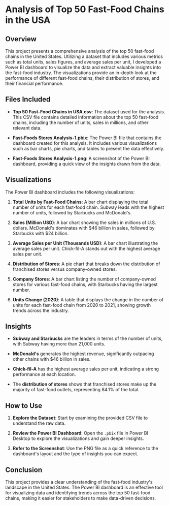 # Analysis of Top 50 Fast-Food Chains in the USA

## Overview

This project presents a comprehensive analysis of the top 50 fast-food chains in the United States. Utilizing a dataset that includes various metrics such as total units, sales figures, and average sales per unit, I developed a Power BI dashboard to visualize the data and extract valuable insights into the fast-food industry. The visualizations provide an in-depth look at the performance of different fast-food chains, their distribution of stores, and their financial performance.

## Files Included

- **Top 50 Fast-Food Chains in USA.csv**: The dataset used for the analysis. This CSV file contains detailed information about the top 50 fast-food chains, including the number of units, sales in millions, and other relevant data.
  
- **Fast-Foods Stores Analysis-1.pbix**: The Power BI file that contains the dashboard created for this analysis. It includes various visualizations such as bar charts, pie charts, and tables to present the data effectively.

- **Fast-Foods Stores Analysis-1.png**: A screenshot of the Power BI dashboard, providing a quick view of the insights drawn from the data.

## Visualizations

The Power BI dashboard includes the following visualizations:

1. **Total Units by Fast-Food Chains**: A bar chart displaying the total number of units for each fast-food chain. Subway leads with the highest number of units, followed by Starbucks and McDonald's.

2. **Sales (Million USD)**: A bar chart showing the sales in millions of U.S. dollars. McDonald's dominates with $46 billion in sales, followed by Starbucks with $24 billion.

3. **Average Sales per Unit (Thousands USD)**: A bar chart illustrating the average sales per unit. Chick-fil-A stands out with the highest average sales per unit.

4. **Distribution of Stores**: A pie chart that breaks down the distribution of franchised stores versus company-owned stores.

5. **Company Stores**: A bar chart listing the number of company-owned stores for various fast-food chains, with Starbucks having the largest number.

6. **Units Change (2020)**: A table that displays the change in the number of units for each fast-food chain from 2020 to 2021, showing growth trends across the industry.

## Insights

- **Subway and Starbucks** are the leaders in terms of the number of units, with Subway having more than 21,000 units.
  
- **McDonald's** generates the highest revenue, significantly outpacing other chains with $46 billion in sales.

- **Chick-fil-A** has the highest average sales per unit, indicating a strong performance at each location.

- The **distribution of stores** shows that franchised stores make up the majority of fast-food outlets, representing 84.1% of the total.

## How to Use

1. **Explore the Dataset**: Start by examining the provided CSV file to understand the raw data.

2. **Review the Power BI Dashboard**: Open the `.pbix` file in Power BI Desktop to explore the visualizations and gain deeper insights.

3. **Refer to the Screenshot**: Use the PNG file as a quick reference to the dashboard's layout and the type of insights you can expect.

## Conclusion

This project provides a clear understanding of the fast-food industry's landscape in the United States. The Power BI dashboard is an effective tool for visualizing data and identifying trends across the top 50 fast-food chains, making it easier for stakeholders to make data-driven decisions.
